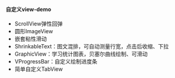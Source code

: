 #### 自定义view-demo



- ScrollView弹性回弹
- 圆形ImageView
- 嵌套粘性滑动
- ShrinkableText：图文混排，可自动测量行宽，点击后收缩、下拉
- GraphicView：学习统计图表，贝塞尔曲线绘制、可滑动
- VProgressBar：自定义绘制进度条
- 简单自定义TabView